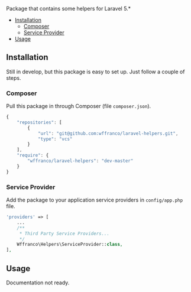Package that contains some helpers for Laravel 5.*

- [Installation](#installation)
    - [Composer](#composer)
    - [Service Provider](#service-provider)
- [Usage](#usage)

## Installation

Still in develop, but this package is easy to set up. Just follow a couple of steps.

### Composer

Pull this package in through Composer (file `composer.json`).

```js
{
    "repositories": [
        {
            "url": "git@github.com:wffranco/laravel-helpers.git",
            "type": "vcs"
        }
    ],
    "require": {
        "wffranco/laravel-helpers": "dev-master"
    }
}
```

### Service Provider

Add the package to your application service providers in `config/app.php` file.

```php
'providers' => [
    ...
    /**
     * Third Party Service Providers...
     */
    Wffranco\Helpers\ServiceProvider::class,
],
```

## Usage

Documentation not ready.
